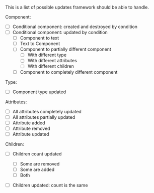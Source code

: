 This is a list of possible updates framework should be able to handle.

Component:
- [ ] Conditional component: created and destroyed by condition
- [ ] Conditional component: updated by condition
    - [ ] Component to text
    - [ ] Text to Component
    - [ ] Component to partially different component
        - [ ] With different type
        - [ ] With different attributes
        - [ ] With different children
    - [ ] Component to completely different component

Type:
- [ ] Component type updated

Attributes:
- [ ] All attributes completely updated
- [ ] All attributes partially updated
- [ ] Attribute added
- [ ] Attribute removed
- [ ] Attribute updated

Children:
- [ ] Children count updated
    - [ ] Some are removed
    - [ ] Some are added
    - [ ] Both
- [ ] Children updated: count is the same

